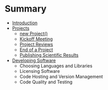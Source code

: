 # Summary

* [Introduction](README.md)
* [Projects](projects/projects_overview.md)
   * [new Project()](projects/new_project.md)
   * [Kickoff Meeting](projects/kickoff_meeting.md)
   * [Project Reviews](projects/project_reviews.md)
   * [End of a Project](projects/end_of_a_project.md)
   * [Publishing Scientific Results](projects/publishing_results.md)
* [Developing Software](software/software_overview.md)
   * Choosing Languages and Libraries
   * Licensing Software
   * Code Hosting and Version Management
   * Code Quality and Testing

